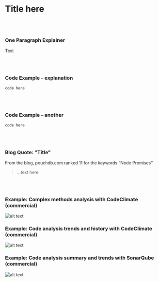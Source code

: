 # Title here

<br/><br/>

### One Paragraph Explainer

Text

<br/><br/>

### Code Example – explanation

```javascript
code here
```

<br/><br/>

### Code Example – another

```javascript
code here
```

<br/><br/>

### Blog Quote: "Title"

 From the blog, pouchdb.com ranked 11 for the keywords “Node Promises”

 > …text here

<br/><br/>

 ### Example: Complex methods analysis with CodeClimate (commercial)

![alt text](https://github.com/goldbergyoni/nodebestpractices/blob/master/assets/images/codeanalysis-climate-complex-methods.PNG "Complex methods analysis")

### Example: Code analysis trends and history with CodeClimate (commercial)

![alt text](https://github.com/goldbergyoni/nodebestpractices/blob/master/assets/images/codeanalysis-climate-history.PNG "Code analysis history")

### Example: Code analysis summary and trends with SonarQube (commercial)

![alt text](https://github.com/goldbergyoni/nodebestpractices/blob/master/assets/images/codeanalysis-sonarqube-dashboard.PNG "Code analysis history")


<br/><br/>
